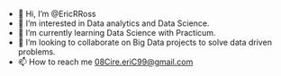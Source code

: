 - 👋 Hi, I’m @EricRRoss
- 👀 I’m interested in Data analytics and Data Science.
- 🌱 I’m currently learning Data Science with Practicum.
- 💞️ I’m looking to collaborate on Big Data projects to solve data driven problems. 
- 📫 How to reach me 08Cire.eriC99@gmail.com

<!---
EricRRoss/EricRRoss is a ✨ special ✨ repository because its `README.md` (this file) appears on your GitHub profile.
You can click the Preview link to take a look at your changes.
--->
